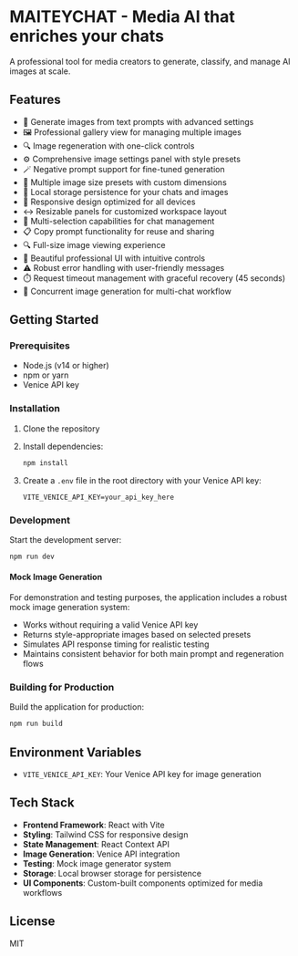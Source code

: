 # MAITEYCHAT - Media AI that enriches your chats

A professional tool for media creators to generate, classify, and manage AI images at scale.

## Features

- 🎨 Generate images from text prompts with advanced settings
- 🖼️ Professional gallery view for managing multiple images
- 🔍 Image regeneration with one-click controls
- ⚙️ Comprehensive image settings panel with style presets
- 🪄 Negative prompt support for fine-tuned generation
- 📏 Multiple image size presets with custom dimensions
- 💾 Local storage persistence for your chats and images
- 📱 Responsive design optimized for all devices
- ↔️ Resizable panels for customized workspace layout
- 👥 Multi-selection capabilities for chat management
- 📋 Copy prompt functionality for reuse and sharing
- 🔍 Full-size image viewing experience
- 💜 Beautiful professional UI with intuitive controls
- ⚠️ Robust error handling with user-friendly messages
- ⏱️ Request timeout management with graceful recovery (45 seconds)
- 🔄 Concurrent image generation for multi-chat workflow

## Getting Started

### Prerequisites

- Node.js (v14 or higher)
- npm or yarn
- Venice API key

### Installation

1. Clone the repository
2. Install dependencies:

   ```bash
   npm install
   ```

3. Create a `.env` file in the root directory with your Venice API key:

   ```env
   VITE_VENICE_API_KEY=your_api_key_here
   ```

### Development

Start the development server:

```bash
npm run dev
```

#### Mock Image Generation

For demonstration and testing purposes, the application includes a robust mock image generation system:

- Works without requiring a valid Venice API key
- Returns style-appropriate images based on selected presets
- Simulates API response timing for realistic testing
- Maintains consistent behavior for both main prompt and regeneration flows

### Building for Production

Build the application for production:

```bash
npm run build
```

## Environment Variables

- `VITE_VENICE_API_KEY`: Your Venice API key for image generation

## Tech Stack

- **Frontend Framework**: React with Vite
- **Styling**: Tailwind CSS for responsive design
- **State Management**: React Context API
- **Image Generation**: Venice API integration
- **Testing**: Mock image generator system
- **Storage**: Local browser storage for persistence
- **UI Components**: Custom-built components optimized for media workflows

## License

MIT
